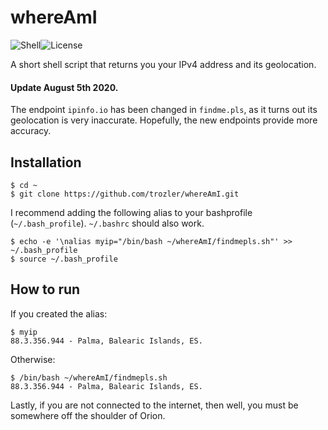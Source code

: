 # whereAmI

![Shell][1]![License][3]

[1]: https://img.shields.io/badge/Shell-Bash-89e051
[3]: https://img.shields.io/badge/license-MIT-orange

A short shell script that returns you your IPv4 address and its geolocation.

#### Update August 5th 2020.

The endpoint `ipinfo.io` has been changed in `findme.pls`, as it turns out its geolocation is very inaccurate. Hopefully, the new endpoints provide more accuracy.

## Installation

```
$ cd ~
$ git clone https://github.com/trozler/whereAmI.git
```

I recommend adding the following alias to your bashprofile (`~/.bash_profile`).
`~/.bashrc` should also work.

```
$ echo -e '\nalias myip="/bin/bash ~/whereAmI/findmepls.sh"' >> ~/.bash_profile
$ source ~/.bash_profile
```

## How to run

If you created the alias:

```
$ myip
88.3.356.944 - Palma, Balearic Islands, ES.
```

Otherwise:

```
$ /bin/bash ~/whereAmI/findmepls.sh
88.3.356.944 - Palma, Balearic Islands, ES.
```

Lastly, if you are not connected to the internet, then well, you must be somewhere off the shoulder of Orion.
